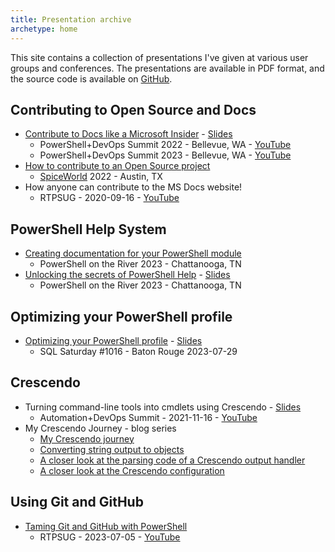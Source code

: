```yaml
---
title: Presentation archive
archetype: home
---
```

<!-- markdownlint-disable MD041 -->

This site contains a collection of presentations I've given at various user groups and conferences.
The presentations are available in PDF format, and the source code is available on [GitHub][13].

## Contributing to Open Source and Docs

- [Contribute to Docs like a Microsoft Insider][21] - [<i class="far fa-file-pdf"></i> Slides][01]
  - PowerShell+DevOps Summit 2022 - Bellevue, WA - [<i class="fab fa-youtube"></i> YouTube][18]
  - PowerShell+DevOps Summit 2023 - Bellevue, WA - [<i class="fab fa-youtube"></i> YouTube][20]
- [How to contribute to an Open Source project][06]
  - [SpiceWorld][15] 2022 - Austin, TX
- How anyone can contribute to the MS Docs website!
  - RTPSUG - 2020-09-16 - [<i class="fab fa-youtube"></i> YouTube][16]

## PowerShell Help System

- [Creating documentation for your PowerShell module][14]
  - PowerShell on the River 2023 - Chattanooga, TN
- [Unlocking the secrets of PowerShell Help][07] - [<i class="far fa-file-pdf"></i> Slides][03]
  - PowerShell on the River 2023 - Chattanooga, TN

## Optimizing your PowerShell profile

- [Optimizing your PowerShell profile][08] - [<i class="far fa-file-pdf"></i> Slides][04]
  - SQL Saturday #1016 - Baton Rouge 2023-07-29

## Crescendo

- Turning command-line tools into cmdlets using Crescendo - [<i class="far fa-file-pdf"></i> Slides][02]
  - Automation+DevOps Summit - 2021-11-16 - [<i class="fab fa-youtube"></i> YouTube][19]
- My Crescendo Journey - blog series
  - [My Crescendo journey][12]
  - [Converting string output to objects][11]
  - [A closer look at the parsing code of a Crescendo output handler][10]
  - [A closer look at the Crescendo configuration][09]

## Using Git and GitHub

- [Taming Git and GitHub with PowerShell][05]
  - RTPSUG - 2023-07-05 - [<i class="fab fa-youtube"></i> YouTube][17]

<!-- link references -->
[01]: ./downloads/ContributeDocs/Contribute%20to%20Docs%20like%20a%20Microsoft%20Insider.pdf
[02]: ./downloads/Crescendo/Get%20more%20from%20your%20tooling%20with%20Crescendo.pdf
[03]: ./downloads/PSHelp/Unlocking%20the%20secrets%20of%20PowerShell%20Help.pdf
[04]: ./downloads/PSProfiles/Optimizing%20Your%20PowerShell%20Profile.pdf
[05]: ./github/
[06]: ./opensource/
[07]: ./pshelp/
[08]: ./psprofiles/
[09]: https://devblogs.microsoft.com/powershell-community/a-closer-look-at-the-crescendo-configuration/
[10]: https://devblogs.microsoft.com/powershell-community/a-closer-look-at-the-parsing-code-of-a-crescendo-output-handler/
[11]: https://devblogs.microsoft.com/powershell-community/converting-string-output-to-objects/
[12]: https://devblogs.microsoft.com/powershell-community/my-crescendo-journey/
[13]: https://github.com/sdwheeler/presentations
[14]: https://mikefrobbins.github.io/psdocs-how-to
[15]: https://www.spiceworks.com/spiceworld/
[16]: https://www.youtube.com/watch?v=0_DEB61YOMc
[17]: https://www.youtube.com/watch?v=5TPR66fFrsQ
[18]: https://www.youtube.com/watch?v=9-_VPIu6zLw
[19]: https://www.youtube.com/watch?v=acynivRDg7g
[20]: https://www.youtube.com/watch?v=ZQODV8krq1Q
[21]: ./contributedocs/